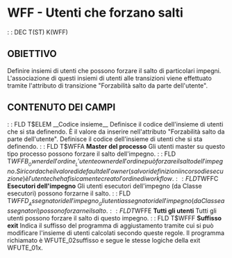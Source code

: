 # WFF - Utenti che forzano salti
 :  : DEC T(ST) K(WFF)
## OBIETTIVO
Definire insiemi di utenti che possono forzare il salto di particolari impegni.
L'associazione di questi insiemi di utenti alle transizioni viene effettuato tramite l'attributo di transizione "Forzabilità salto da parte dell'utente".
## CONTENUTO DEI CAMPI
 :  : FLD T$ELEM __Codice insieme__
Definisce il codice dell'insieme di utenti che si sta definendo.
È il valore da inserire nell'attributo "Forzabilità salto da parte dell'utente".
Definisce il codice dell'insieme di utenti che si sta definendo.
 :  : FLD T$WFFA __Master del processo__
Gli utenti master su questo tipo processo possono forzare il salto dell'impegno.
 :  : FLD T$WFFB __Owner dell'ordine__
L'utente owner dell'ordine può forzare il salto dell'impegno.
Si ricorda che il valore di default dell'owner (salvo ridefinizioni in corso di esecuzione) è l'utente che ha fisicamente creato l'ordine di workflow.
 :  : FLD T$WFFC __Esecutori dell'impegno__
Gli utenti esecutori dell'impegno (da Classe esecutori) possono forzarne il salto.
 :  : FLD T$WFFD __Assegnatori dell'impegno__
Gli utenti assegnatori dell'impegno (da Classe assegnatori) possono forzarne il salto.
 :  : FLD T$WFFE __Tutti gli utenti__
Tutti gli utenti possono forzare il salto di questo impegno.
 :  : FLD T$WFFF __Suffisso exit__
Indica il suffisso del programma di aggiustamento tramite cui si può modificare l'insieme di utenti calcolati secondo queste regole.
Il programma richiamato è WFUTE_02suffisso e segue le stesse logiche della exit WFUTE_01x.
